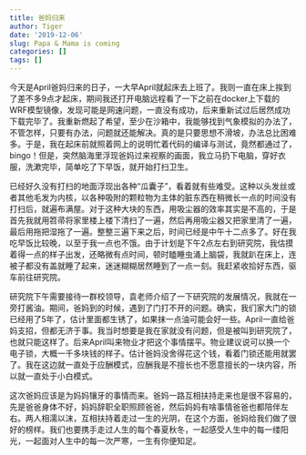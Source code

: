 ```yaml
---
title: 爸妈归来
author: Tiger
date: '2019-12-06'
slug: Papa & Mama is coming
categories: []
tags: []
---
```


今天是April爸妈归来的日子，一大早April就起床去上班了。我则一直在床上挨到了差不多9点才起床，期间我还打开电脑远程看了一下之前在docker上下载的WRF模型镜像，发现可能是网速问题，一直没有成功，后来重新试过后居然成功下载完毕了。我重新燃起了希望，至少在沙箱中，我能够找到气象模拟的办法了，不管怎样，只要有办法，问题就还能解决。真的是只要思想不滑坡，办法总比困难多。于是，我在起床前就照着网上的说明忙着代码的编译与测试，竟然都通过了，bingo！但是，突然脑海里浮现爸妈过来视察的画面，我立马扔下电脑，穿好衣服，洗漱完毕，简单吃了下早饭，就开始打扫卫生。

已经好久没有打扫的地面浮现出各种“瓜囊子”，看着就有些难受。这种以头发丝或者其他毛发为内核，以各种吸附的颗粒物为主体的脏东西在稍微长一点的时间没有打扫后，就遍布满屋。对于这种大块的东西，用吸尘器的效率其实是不高的，于是首先我就用笤帚将家里楼上楼下清扫了一遍，然后再用吸尘器又把家里清了一遍，最后用拖把湿拖了一遍。整整三遍下来之后，时间已经是中午十二点多了。好在我吃早饭比较晚，以至于我一点也不饿。由于计划是下午2点左右到研究院，我估摸着得一点的样子出发，还略微有点时间，顿时瞌睡虫涌上脑袋，我就趴在床上，连被子都没有盖就睡了起来，迷迷糊糊居然睡到了一点一刻。我赶紧收拾好东西，驱车前往研究院。

研究院下午需要接待一群校领导，袁老师介绍了一下研究院的发展情况，我就在一旁打酱油。期间，爸妈到的时候，遇到了门打不开的问题。确实，我们家大门的锁已经用了5年了，估计里面都生锈了，如果抹一点油可能会好一些。April一直给爸妈支招，但都无济于事。我当时想要是我在家就没有问题，但是被叫到研究院了，也就只能这样了。后来April叫来物业才把这个事情摆平。物业建议说可以换一个电子锁，大概一千多块钱的样子。估计爸妈没舍得花这个钱，看着门锁还能用就罢了。我在这边就一直处于应酬模式，应酬我是不擅长也不愿意擅长的一块内容，所以就一直处于小白模式。

这次爸妈应该是为妈妈镶牙的事情而来。爸妈一路互相扶持走来也是很不容易的，先是爸爸身体不好，妈妈辞职全职照顾爸爸，然后妈妈有啥事情爸爸也都陪伴左右。两人相濡以沫，互相扶持着走过一生的光阴，在这个方面，爸妈给我们做了很好的榜样。我们也要携手走过人生的每个春夏秋冬，一起感受人生中的每一缕阳光，一起面对人生中的每一次严寒，一生有你便知足。
